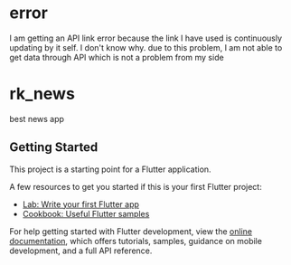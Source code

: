 # error
I am getting an API link error because the link I have used is continuously updating by it self. I don't know why.
due to this problem, I am not able to get data through API which is not a problem from my side 

# rk_news

best news app  

## Getting Started

This project is a starting point for a Flutter application.

A few resources to get you started if this is your first Flutter project:

- [Lab: Write your first Flutter app](https://docs.flutter.dev/get-started/codelab)
- [Cookbook: Useful Flutter samples](https://docs.flutter.dev/cookbook)

For help getting started with Flutter development, view the
[online documentation](https://docs.flutter.dev/), which offers tutorials,
samples, guidance on mobile development, and a full API reference.

